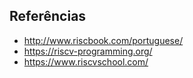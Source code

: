 ## Referências

- http://www.riscbook.com/portuguese/
- https://riscv-programming.org/
- https://www.riscvschool.com/